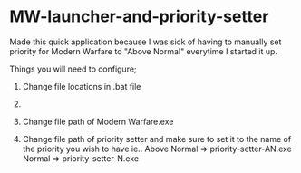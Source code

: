 # MW-launcher-and-priority-setter

Made this quick application because I was sick of having to manually set priority for Modern Warfare to "Above Normal" everytime I started it up.

Things you will need to configure;

1. Change file locations in .bat file
2. 
 1. Change file path of Modern Warfare.exe
 
 2. Change file path of priority setter and make sure to set it to the name of the priority you wish to have ie..
      Above Normal => priority-setter-AN.exe
      Normal => priority-setter-N.exe
